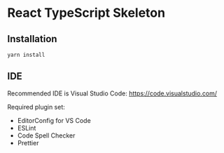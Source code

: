 # React TypeScript Skeleton

## Installation

```shell
yarn install
```

## IDE

Recommended IDE is Visual Studio Code: <https://code.visualstudio.com/>

Required plugin set:

- EditorConfig for VS Code
- ESLint
- Code Spell Checker
- Prettier
